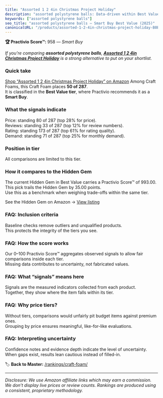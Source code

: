 ```yaml
---
title: "Assorted 1 2 4in Christmas Project Holiday"
description: "assorted polystyrene balls: Data-driven within Best Value ranking using the Practivio Score™. Positioned by quality, value, demand, findability, momentum."
keywords: ["assorted polystyrene balls"]
seo_title: "assorted polystyrene balls — Smart Buy Best Value (2025)"
canonicalURL: "/products/assorted-1-2-4in-christmas-project-holiday-B0BFFGCJ14/"
---
```


**🏆 Practivio Score™:** 958 — _Smart Buy_


*If you're comparing **assorted polystyrene balls**, **[Assorted 1 2 4in Christmas Project Holiday](https://www.amazon.com/dp/B0BFFGCJ14?tag=practivio-20)** is a strong alternative to put on your shortlist.*
### Quick take
[Shop “Assorted 1 2 4in Christmas Project Holiday” on Amazon](https://www.amazon.com/dp/B0BFFGCJ14?tag=practivio-20)
Among Craft Foams, this Craft Foam places **50 of 287**.  
It is classified in the **Best Value tier**, where Practivio recommends it as a **Smart Buy**.

### What the signals indicate
Price: standing 80 of 287 (top 28% for price).  
Reviews: standing 33 of 287 (top 12% for review numbers).  
Rating: standing 173 of 287 (top 61% for rating quality).  
Demand: standing 71 of 287 (top 25% for monthly demand).

### Position in tier
All comparisons are limited to this tier.

### How it compares to the Hidden Gem
The current Hidden Gem in Best Value carries a Practivio Score™ of 993.00.  
This pick trails the Hidden Gem by 35.00 points.  
Use this as a benchmark when weighing trade-offs within the same tier.  

See the Hidden Gem on Amazon → [View listing](https://www.amazon.com/dp/B07Q9PXSYL?tag=practivio-20)

### FAQ: Inclusion criteria
Baseline checks remove outliers and unqualified products.  
This protects the integrity of the tiers you see.

### FAQ: How the score works
Our 0–100 Practivio Score™ aggregates observed signals to allow fair comparisons inside each tier.  
Missing data contributes to uncertainty, not fabricated values.

### FAQ: What “signals” means here
Signals are the measured indicators collected from each product.  
Together, they show where the item falls within its tier.

### FAQ: Why price tiers?
Without tiers, comparisons would unfairly pit budget items against premium ones.  
Grouping by price ensures meaningful, like-for-like evaluations.

### FAQ: Interpreting uncertainty
Confidence notes and evidence depth indicate the level of uncertainty.  
When gaps exist, results lean cautious instead of filled-in.


🏷️ **Back to Master:** [/rankings/craft-foam/](/rankings/craft-foam/)

---
_Disclosure: We use Amazon affiliate links which may earn a commission. We don’t display live prices or review counts. Rankings are produced using a consistent, proprietary methodology._
